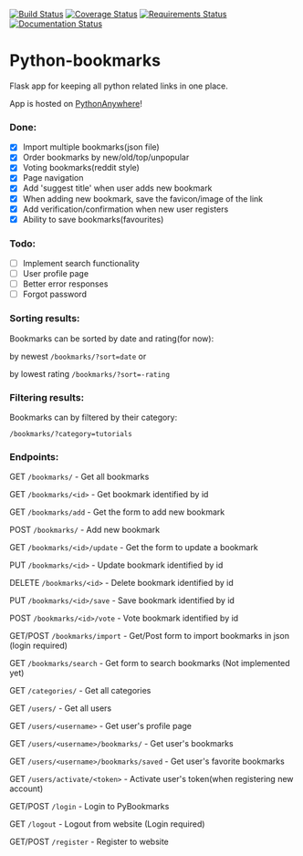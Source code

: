 [![Build Status](https://travis-ci.org/ev-agelos/Python-bookmarks.svg?branch=master)](https://travis-ci.org/ev-agelos/Python-bookmarks) [![Coverage Status](https://coveralls.io/repos/ev-agelos/Python-bookmarks/badge.svg?branch=master&service=github)](https://coveralls.io/github/ev-agelos/Python-bookmarks?branch=master) [![Requirements Status](https://requires.io/github/ev-agelos/Python-bookmarks/requirements.svg?branch=master)](https://requires.io/github/ev-agelos/Python-bookmarks/requirements/?branch=master) [![Documentation Status](https://readthedocs.org/projects/python-bookmarks/badge/?version=latest)](http://python-bookmarks.readthedocs.org/en/latest/?badge=latest)
# Python-bookmarks
Flask app for keeping all python related links in one place.

App is hosted on [PythonAnywhere](http://evagelos.pythonanywhere.com/)!

### Done:
- [x] Import multiple bookmarks(json file)
- [x] Order bookmarks by new/old/top/unpopular
- [x] Voting bookmarks(reddit style)
- [x] Page navigation
- [x] Add 'suggest title' when user adds new bookmark
- [x] When adding new bookmark, save the favicon/image of the link
- [x] Add verification/confirmation when new user registers
- [x] Ability to save bookmarks(favourites)

### Todo:
- [ ] Implement search functionality
- [ ] User profile page
- [ ] Better error responses
- [ ] Forgot password

### Sorting results:
Bookmarks can be sorted by date and rating(for now):

by newest `/bookmarks/?sort=date` or

by lowest rating `/bookmarks/?sort=-rating`

### Filtering results:
Bookmarks can by filtered by their category:

`/bookmarks/?category=tutorials`

### Endpoints:
GET `/bookmarks/` - Get all bookmarks

GET `/bookmarks/<id>` - Get bookmark identified by id

GET `/bookmarks/add` - Get the form to add new bookmark

POST `/bookmarks/` - Add new bookmark

GET `/bookmarks/<id>/update` - Get the form to update a bookmark

PUT `/bookmarks/<id>` - Update bookmark identified by id

DELETE `/bookmarks/<id>` - Delete bookmark identified by id

PUT `/bookmarks/<id>/save` - Save bookmark identified by id

POST `/bookmarks/<id>/vote` - Vote bookmark identified by id

GET/POST `/bookmarks/import` - Get/Post form to import bookmarks in json (login required)

GET `/bookmarks/search` - Get form to search bookmarks (Not implemented yet)

GET `/categories/` - Get all categories

GET `/users/` - Get all users

GET `/users/<username>` - Get user's profile page

GET `/users/<username>/bookmarks/` - Get user's bookmarks

GET `/users/<username>/bookmarks/saved` - Get user's favorite bookmarks

GET `/users/activate/<token>` - Activate user's token(when registering new account)

GET/POST `/login` - Login to PyBookmarks

GET `/logout` - Logout from website (Login required)

GET/POST `/register` - Register to website
